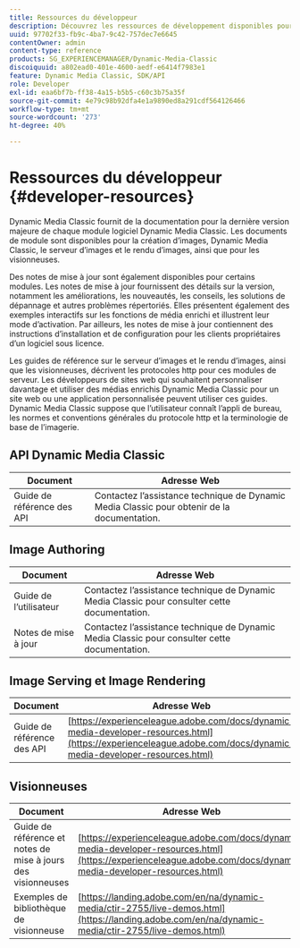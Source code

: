 ```yaml
---
title: Ressources du développeur
description: Découvrez les ressources de développement disponibles pour Dynamic Media.
uuid: 97702f33-fb9c-4ba7-9c42-757dec7e6645
contentOwner: admin
content-type: reference
products: SG_EXPERIENCEMANAGER/Dynamic-Media-Classic
discoiquuid: a802ead0-401e-4600-aedf-e6414f7983e1
feature: Dynamic Media Classic, SDK/API
role: Developer
exl-id: eaa6bf7b-ff38-4a15-b5b5-c60c3b75a35f
source-git-commit: 4e79c98b92dfa4e1a9890ed8a291cdf564126466
workflow-type: tm+mt
source-wordcount: '273'
ht-degree: 40%

---
```


# Ressources du développeur {#developer-resources}

Dynamic Media Classic fournit de la documentation pour la dernière version majeure de chaque module logiciel Dynamic Media Classic. Les documents de module sont disponibles pour la création d’images, Dynamic Media Classic, le serveur d’images et le rendu d’images, ainsi que pour les visionneuses.

Des notes de mise à jour sont également disponibles pour certains modules. Les notes de mise à jour fournissent des détails sur la version, notamment les améliorations, les nouveautés, les conseils, les solutions de dépannage et autres problèmes répertoriés. Elles présentent également des exemples interactifs sur les fonctions de média enrichi et illustrent leur mode d’activation. Par ailleurs, les notes de mise à jour contiennent des instructions d’installation et de configuration pour les clients propriétaires d’un logiciel sous licence.

Les guides de référence sur le serveur d’images et le rendu d’images, ainsi que les visionneuses, décrivent les protocoles http pour ces modules de serveur. Les développeurs de sites web qui souhaitent personnaliser davantage et utiliser des médias enrichis Dynamic Media Classic pour un site web ou une application personnalisée peuvent utiliser ces guides. Dynamic Media Classic suppose que l’utilisateur connaît l’appli de bureau, les normes et conventions générales du protocole http et la terminologie de base de l’imagerie.


## API Dynamic Media Classic

| Document | Adresse Web |
|--- |--- |
| Guide de référence des API | Contactez l’assistance technique de Dynamic Media Classic pour obtenir de la documentation. |

## Image Authoring

| Document | Adresse Web |
|--- |--- |
| Guide de l’utilisateur | Contactez l’assistance technique de Dynamic Media Classic pour consulter cette documentation. |
| Notes de mise à jour | Contactez l’assistance technique de Dynamic Media Classic pour consulter cette documentation. |

##  Image Serving et Image Rendering

| Document | Adresse Web |
|--- |--- |
| Guide de référence des API | [https://experienceleague.adobe.com/docs/dynamic-media-developer-resources.html](https://experienceleague.adobe.com/docs/dynamic-media-developer-resources.html) |

## Visionneuses

| Document | Adresse Web |
|--- |--- |
| Guide de référence et notes de mise à jours des visionneuses | [https://experienceleague.adobe.com/docs/dynamic-media-developer-resources.html](https://experienceleague.adobe.com/docs/dynamic-media-developer-resources.html) |
| Exemples de bibliothèque de visionneuse | [https://landing.adobe.com/en/na/dynamic-media/ctir-2755/live-demos.html](https://landing.adobe.com/en/na/dynamic-media/ctir-2755/live-demos.html) |


<!-- 

**Web-to-Print**

|Document|Web address|
|--- |--- |
|Reference Guide|[https://www.adobe.com/go/learn_s7_webtoprint_en](https://www.adobe.com/go/learn_s7_webtoprint_en)| 

-->
